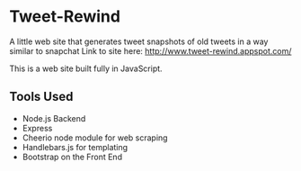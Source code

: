 # Tweet-Rewind
A little web site that generates tweet snapshots of old tweets in a way similar to snapchat
Link to site here: http://www.tweet-rewind.appspot.com/

This is a web site built fully in JavaScript. 

## Tools Used
* Node.js Backend
* Express
* Cheerio node module for web scraping
* Handlebars.js for templating
* Bootstrap on the Front End
